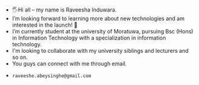 - 🖐Hi all – my name is Raveesha Induwara.
- I’m looking forward to learning more about new technologies and am interested in the launch! 🚀
- I’m currently student at the university of Moratuwa, pursuing Bsc (Hons) in Information Technology with a specialization in information technology.
- I'm looking to collaborate with my university siblings and lecturers and so on.
- You guys can connect with me through email.
-     raveeshe.abeysinghe@gmail.com

<!---
Raveesha-Induwara/Raveesha-Induwara is a ✨ special ✨ repository because its `README.md` (this file) appears on your GitHub profile.
You can click the Preview link to take a look at your changes.
--->

